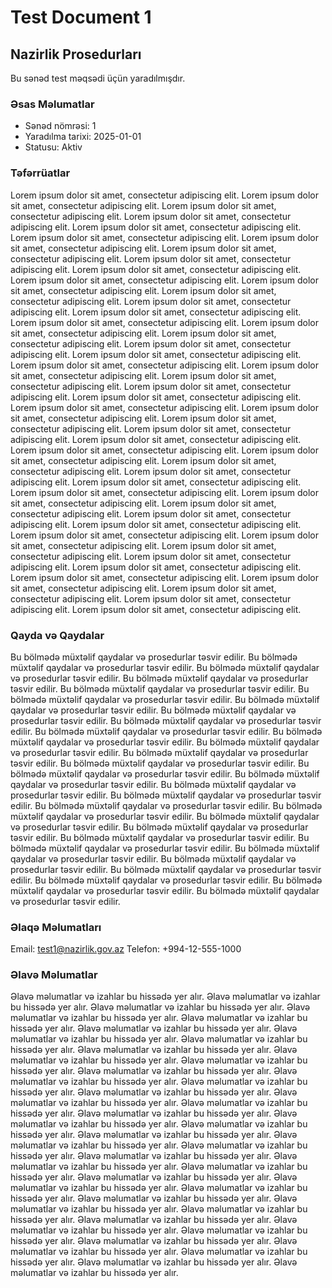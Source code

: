 # Test Document 1

## Nazirlik Prosedurları

Bu sənəd test məqsədi üçün yaradılmışdır.

### Əsas Məlumatlar
- Sənəd nömrəsi: 1
- Yaradılma tarixi: 2025-01-01
- Statusu: Aktiv

### Təfərrüatlar
Lorem ipsum dolor sit amet, consectetur adipiscing elit. Lorem ipsum dolor sit amet, consectetur adipiscing elit. Lorem ipsum dolor sit amet, consectetur adipiscing elit. Lorem ipsum dolor sit amet, consectetur adipiscing elit. Lorem ipsum dolor sit amet, consectetur adipiscing elit. Lorem ipsum dolor sit amet, consectetur adipiscing elit. Lorem ipsum dolor sit amet, consectetur adipiscing elit. Lorem ipsum dolor sit amet, consectetur adipiscing elit. Lorem ipsum dolor sit amet, consectetur adipiscing elit. Lorem ipsum dolor sit amet, consectetur adipiscing elit. Lorem ipsum dolor sit amet, consectetur adipiscing elit. Lorem ipsum dolor sit amet, consectetur adipiscing elit. Lorem ipsum dolor sit amet, consectetur adipiscing elit. Lorem ipsum dolor sit amet, consectetur adipiscing elit. Lorem ipsum dolor sit amet, consectetur adipiscing elit. Lorem ipsum dolor sit amet, consectetur adipiscing elit. Lorem ipsum dolor sit amet, consectetur adipiscing elit. Lorem ipsum dolor sit amet, consectetur adipiscing elit. Lorem ipsum dolor sit amet, consectetur adipiscing elit. Lorem ipsum dolor sit amet, consectetur adipiscing elit. Lorem ipsum dolor sit amet, consectetur adipiscing elit. Lorem ipsum dolor sit amet, consectetur adipiscing elit. Lorem ipsum dolor sit amet, consectetur adipiscing elit. Lorem ipsum dolor sit amet, consectetur adipiscing elit. Lorem ipsum dolor sit amet, consectetur adipiscing elit. Lorem ipsum dolor sit amet, consectetur adipiscing elit. Lorem ipsum dolor sit amet, consectetur adipiscing elit. Lorem ipsum dolor sit amet, consectetur adipiscing elit. Lorem ipsum dolor sit amet, consectetur adipiscing elit. Lorem ipsum dolor sit amet, consectetur adipiscing elit. Lorem ipsum dolor sit amet, consectetur adipiscing elit. Lorem ipsum dolor sit amet, consectetur adipiscing elit. Lorem ipsum dolor sit amet, consectetur adipiscing elit. Lorem ipsum dolor sit amet, consectetur adipiscing elit. Lorem ipsum dolor sit amet, consectetur adipiscing elit. Lorem ipsum dolor sit amet, consectetur adipiscing elit. Lorem ipsum dolor sit amet, consectetur adipiscing elit. Lorem ipsum dolor sit amet, consectetur adipiscing elit. Lorem ipsum dolor sit amet, consectetur adipiscing elit. Lorem ipsum dolor sit amet, consectetur adipiscing elit. Lorem ipsum dolor sit amet, consectetur adipiscing elit. Lorem ipsum dolor sit amet, consectetur adipiscing elit. Lorem ipsum dolor sit amet, consectetur adipiscing elit. Lorem ipsum dolor sit amet, consectetur adipiscing elit. Lorem ipsum dolor sit amet, consectetur adipiscing elit. Lorem ipsum dolor sit amet, consectetur adipiscing elit. Lorem ipsum dolor sit amet, consectetur adipiscing elit. Lorem ipsum dolor sit amet, consectetur adipiscing elit. Lorem ipsum dolor sit amet, consectetur adipiscing elit. Lorem ipsum dolor sit amet, consectetur adipiscing elit. 

### Qayda və Qaydalar
Bu bölmədə müxtəlif qaydalar və prosedurlar təsvir edilir. Bu bölmədə müxtəlif qaydalar və prosedurlar təsvir edilir. Bu bölmədə müxtəlif qaydalar və prosedurlar təsvir edilir. Bu bölmədə müxtəlif qaydalar və prosedurlar təsvir edilir. Bu bölmədə müxtəlif qaydalar və prosedurlar təsvir edilir. Bu bölmədə müxtəlif qaydalar və prosedurlar təsvir edilir. Bu bölmədə müxtəlif qaydalar və prosedurlar təsvir edilir. Bu bölmədə müxtəlif qaydalar və prosedurlar təsvir edilir. Bu bölmədə müxtəlif qaydalar və prosedurlar təsvir edilir. Bu bölmədə müxtəlif qaydalar və prosedurlar təsvir edilir. Bu bölmədə müxtəlif qaydalar və prosedurlar təsvir edilir. Bu bölmədə müxtəlif qaydalar və prosedurlar təsvir edilir. Bu bölmədə müxtəlif qaydalar və prosedurlar təsvir edilir. Bu bölmədə müxtəlif qaydalar və prosedurlar təsvir edilir. Bu bölmədə müxtəlif qaydalar və prosedurlar təsvir edilir. Bu bölmədə müxtəlif qaydalar və prosedurlar təsvir edilir. Bu bölmədə müxtəlif qaydalar və prosedurlar təsvir edilir. Bu bölmədə müxtəlif qaydalar və prosedurlar təsvir edilir. Bu bölmədə müxtəlif qaydalar və prosedurlar təsvir edilir. Bu bölmədə müxtəlif qaydalar və prosedurlar təsvir edilir. Bu bölmədə müxtəlif qaydalar və prosedurlar təsvir edilir. Bu bölmədə müxtəlif qaydalar və prosedurlar təsvir edilir. Bu bölmədə müxtəlif qaydalar və prosedurlar təsvir edilir. Bu bölmədə müxtəlif qaydalar və prosedurlar təsvir edilir. Bu bölmədə müxtəlif qaydalar və prosedurlar təsvir edilir. Bu bölmədə müxtəlif qaydalar və prosedurlar təsvir edilir. Bu bölmədə müxtəlif qaydalar və prosedurlar təsvir edilir. Bu bölmədə müxtəlif qaydalar və prosedurlar təsvir edilir. Bu bölmədə müxtəlif qaydalar və prosedurlar təsvir edilir. Bu bölmədə müxtəlif qaydalar və prosedurlar təsvir edilir. 

### Əlaqə Məlumatları
Email: test1@nazirlik.gov.az
Telefon: +994-12-555-1000

### Əlavə Məlumatlar
Əlavə məlumatlar və izahlar bu hissədə yer alır. Əlavə məlumatlar və izahlar bu hissədə yer alır. Əlavə məlumatlar və izahlar bu hissədə yer alır. Əlavə məlumatlar və izahlar bu hissədə yer alır. Əlavə məlumatlar və izahlar bu hissədə yer alır. Əlavə məlumatlar və izahlar bu hissədə yer alır. Əlavə məlumatlar və izahlar bu hissədə yer alır. Əlavə məlumatlar və izahlar bu hissədə yer alır. Əlavə məlumatlar və izahlar bu hissədə yer alır. Əlavə məlumatlar və izahlar bu hissədə yer alır. Əlavə məlumatlar və izahlar bu hissədə yer alır. Əlavə məlumatlar və izahlar bu hissədə yer alır. Əlavə məlumatlar və izahlar bu hissədə yer alır. Əlavə məlumatlar və izahlar bu hissədə yer alır. Əlavə məlumatlar və izahlar bu hissədə yer alır. Əlavə məlumatlar və izahlar bu hissədə yer alır. Əlavə məlumatlar və izahlar bu hissədə yer alır. Əlavə məlumatlar və izahlar bu hissədə yer alır. Əlavə məlumatlar və izahlar bu hissədə yer alır. Əlavə məlumatlar və izahlar bu hissədə yer alır. Əlavə məlumatlar və izahlar bu hissədə yer alır. Əlavə məlumatlar və izahlar bu hissədə yer alır. Əlavə məlumatlar və izahlar bu hissədə yer alır. Əlavə məlumatlar və izahlar bu hissədə yer alır. Əlavə məlumatlar və izahlar bu hissədə yer alır. Əlavə məlumatlar və izahlar bu hissədə yer alır. Əlavə məlumatlar və izahlar bu hissədə yer alır. Əlavə məlumatlar və izahlar bu hissədə yer alır. Əlavə məlumatlar və izahlar bu hissədə yer alır. Əlavə məlumatlar və izahlar bu hissədə yer alır. Əlavə məlumatlar və izahlar bu hissədə yer alır. Əlavə məlumatlar və izahlar bu hissədə yer alır. Əlavə məlumatlar və izahlar bu hissədə yer alır. Əlavə məlumatlar və izahlar bu hissədə yer alır. Əlavə məlumatlar və izahlar bu hissədə yer alır. Əlavə məlumatlar və izahlar bu hissədə yer alır. Əlavə məlumatlar və izahlar bu hissədə yer alır. Əlavə məlumatlar və izahlar bu hissədə yer alır. Əlavə məlumatlar və izahlar bu hissədə yer alır. Əlavə məlumatlar və izahlar bu hissədə yer alır. 
